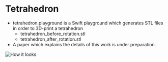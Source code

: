 # Tetrahedron

* tetrahedron.playground is a Swift playground which generates STL files in order to 3D-print a tetrahedron
  * tetrahedron_before_rotation.stl
  * tetrahedron_after_rotation.stl
* A paper which explains the details of this work is under preparation.

![How it looks](https://github.com/AurelienAlvarez/Triangulations/blob/master/Tetrahedron/3Dprint_tetrahedron-cube.jpg)

